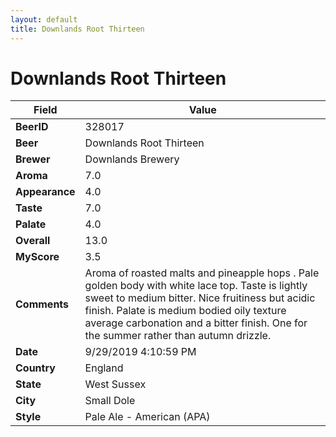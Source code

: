 ```yaml
---
layout: default
title: Downlands Root Thirteen
---
```


# Downlands Root Thirteen

| Field         | Value     |
|---------------|-----------|
| **BeerID** | 328017 |
| **Beer** | Downlands Root Thirteen |
| **Brewer** | Downlands Brewery |
| **Aroma** | 7.0 |
| **Appearance** | 4.0 |
| **Taste** | 7.0 |
| **Palate** | 4.0 |
| **Overall** | 13.0 |
| **MyScore** | 3.5 |
| **Comments** | Aroma of roasted malts and pineapple hops . Pale golden body with white lace top. Taste is lightly sweet to medium bitter. Nice fruitiness but acidic finish. Palate is medium bodied oily texture average carbonation and a bitter finish.  One for the summer rather than autumn drizzle. |
| **Date** | 9/29/2019 4:10:59 PM |
| **Country** | England |
| **State** | West Sussex |
| **City** | Small Dole |
| **Style** | Pale Ale - American (APA) |
